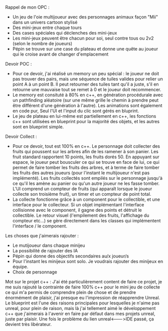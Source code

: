 Rappel de mon OPC : 

- Un jeu de l'oie multijoueur avec des personnages animaux façon "Mii" dans un univers cartoon stylisé 
- Des mini-jeux entre chaque tours
- Des cases spéciales qui déclenches des mini-jeux
- Les mini-jeux peuvent être chacun pour soi, seul contre tous ou 2v2 (selon le nombre de joueurs)
- Pépin se trouve sur une case du plateau et donne une quête au joueur qui le croise avant de changer d'emplacement

Devoir POC :
  - Pour ce devoir, j'ai réalisé un memory un peu spécial : le joueur ne doit pas trouver des pairs, mais une séquence de tuiles valides pour relier un point A à un point B. Il peut retourner des tuiles tant qu'il a juste, s'il en retourne une mauvaise tout se remet à 0 et le joueur doit recommencer.
  - Le memory est consituté à 80% en c++, en génération procédurale avec un pathfinding aléatoire (sur une même grille le chemin à prendre peut être différent d'une génération à l'autre). Les animations sont également en code pur, Seul l'UI et l'input du clic sont gérés en bluprint.
  - Le jeu de plateau en lui-même est partiellement en c++, les fonctions c++ sont utilisées en blueprint pour la majorité des objets, et les autres sont en blueprint simple.

Devoir Collect :
  - Pour ce devoir, tout est 100% en c++. Le personnage doit collecter des fruits qui poussent sur les arbres afin de les ramener à son panier. Les fruit standard rapportent 10 points, les fruits dorés 50. En appuyant sur espace, le joueur peut bousculer ce qui se trouve en face de lui, ce qui permet de faire tomber les fruits des arbres, et à terme de faire tomber les fruits des autres joueurs (pour l'instant le multijoueur n'est pas implémenté). Les fruits collectés sont empilés sur le personnage jusqu'à ce qu'il les amène au panier ou qu'un autre joueur ne les fasse tomber. L'UI comprend un compteur de fruits (qui apparaît lorsque le joueur collecte son troisième fruit), un timer et un compteur de point total.
  - La collecte fonctionne grâce à un component pour le collectible, et une interface pour le collecteur. Si un objet implémentant l'interface collisionne avec le component, il gagne des points et détruit le collectible. Le retour visuel (l'empilement des fruits, l'affichage du compteur etc...) se gère directement dans les classes qui implémentent l'interface / le component.

Les choses que j'aimerais rajouter :
  - Le mutijoueur dans chaque minijeu
  - La possibilité de rajouter des IA
  - Pépin qui donne des objectifs secondaires au/x joueur/s
  - Pour l'instant les minijeux sont solo. Je voudrais rajouter des minijeux en équipe.
  - Choix de personnage

Mot sur le projet c++ :
J'ai été particulièrement content de faire ce projet, je me suis rajouté la contrainte de faire 100% c++ pour le mini jeu de collecte ce qui m'a permis de comprendre plein de chose et de prendre énormément de plaisir, j'ai presque eu l'impression de réapprendre Unreal. Le blueprint est l'une des raisons principales pour lesquelles je n'aime pas unreal, pour plein de raison, mais là j'ai tellement aimé le développement c++ que j'aimerais à l'avenir en faire par défaut dans mes projets unreal, juste par plaisir. Une fois le problème du lien unreal<--->IDE passé, ça devient très libérateur.
